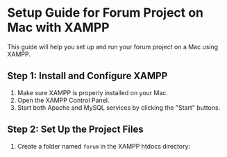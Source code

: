 # Setup Guide for Forum Project on Mac with XAMPP

This guide will help you set up and run your forum project on a Mac using XAMPP.

## Step 1: Install and Configure XAMPP

1. Make sure XAMPP is properly installed on your Mac.
2. Open the XAMPP Control Panel.
3. Start both Apache and MySQL services by clicking the "Start" buttons.

## Step 2: Set Up the Project Files

1. Create a folder named `forum` in the XAMPP htdocs directory:
   ```
